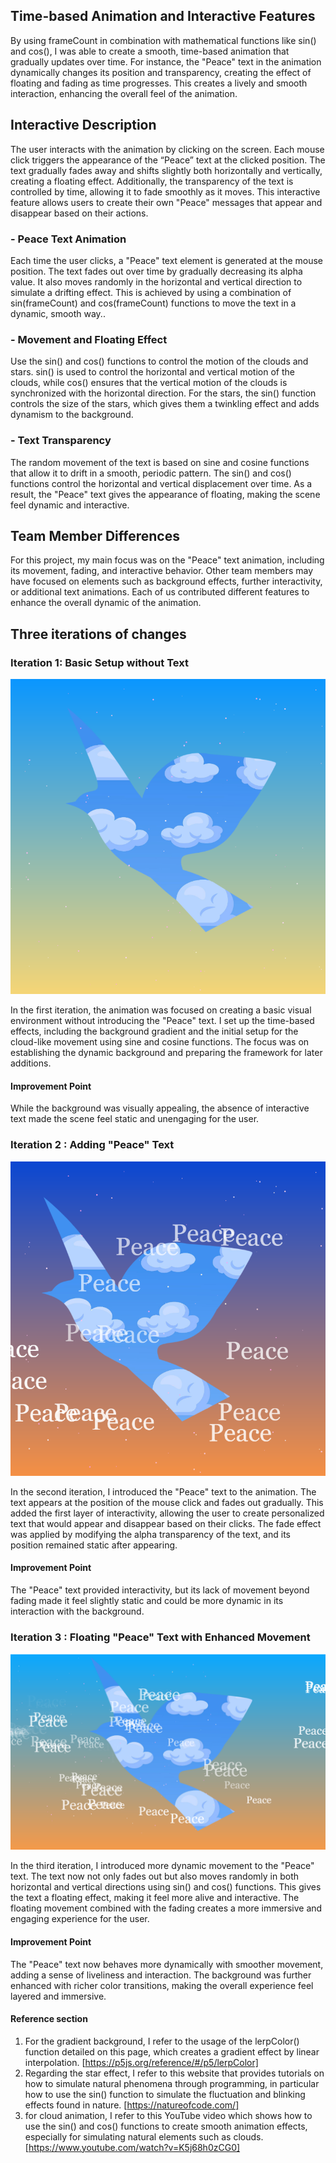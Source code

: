 ## Time-based Animation and Interactive Features
By using frameCount in combination with mathematical functions like sin() and cos(), I was able to create a smooth, time-based animation that gradually updates over time. For instance, the "Peace" text in the animation dynamically changes its position and transparency, creating the effect of floating and fading as time progresses. This creates a lively and smooth interaction, enhancing the overall feel of the animation.

## Interactive Description
The user interacts with the animation by clicking on the screen. Each mouse click triggers the appearance of the “Peace” text at the clicked position. The text gradually fades away and shifts slightly both horizontally and vertically, creating a floating effect. Additionally, the transparency of the text is controlled by time, allowing it to fade smoothly as it moves. This interactive feature allows users to create their own "Peace" messages that appear and disappear based on their actions.

###  - Peace Text Animation
Each time the user clicks, a "Peace" text element is generated at the mouse position. The text fades out over time by gradually decreasing its alpha value. It also moves randomly in the horizontal and vertical direction to simulate a drifting effect. This is achieved by using a combination of sin(frameCount) and cos(frameCount) functions to move the text in a dynamic, smooth way..

###    - Movement and Floating Effect
Use the sin() and cos() functions to control the motion of the clouds and stars. sin() is used to control the horizontal and vertical motion of the clouds, while cos() ensures that the vertical motion of the clouds is synchronized with the horizontal direction. For the stars, the sin() function controls the size of the stars, which gives them a twinkling effect and adds dynamism to the background.

###    - Text Transparency
The random movement of the text is based on sine and cosine functions that allow it to drift in a smooth, periodic pattern. The sin() and cos() functions control the horizontal and vertical displacement over time. As a result, the "Peace" text gives the appearance of floating, making the scene feel dynamic and interactive.


## Team Member Differences
For this project, my main focus was on the "Peace" text animation, including its movement, fading, and interactive behavior. Other team members may have focused on elements such as background effects, further interactivity, or additional text animations. Each of us contributed different features to enhance the overall dynamic of the animation.

## Three iterations of changes


### Iteration 1: Basic Setup without Text
![Image 1](1.png)

In the first iteration, the animation was focused on creating a basic visual environment without introducing the "Peace" text. I set up the time-based effects, including the background gradient and the initial setup for the cloud-like movement using sine and cosine functions. The focus was on establishing the dynamic background and preparing the framework for later additions.
#### Improvement Point
While the background was visually appealing, the absence of interactive text made the scene feel static and unengaging for the user.


### Iteration 2 : Adding "Peace" Text
![Image 2](2.png)

In the second iteration, I introduced the "Peace" text to the animation. The text appears at the position of the mouse click and fades out gradually. This added the first layer of interactivity, allowing the user to create personalized text that would appear and disappear based on their clicks. The fade effect was applied by modifying the alpha transparency of the text, and its position remained static after appearing.

#### Improvement Point
The "Peace" text provided interactivity, but its lack of movement beyond fading made it feel slightly static and could be more dynamic in its interaction with the background.

### Iteration 3 : Floating "Peace" Text with Enhanced Movement
![Image 3](3.png)

In the third iteration, I introduced more dynamic movement to the "Peace" text. The text now not only fades out but also moves randomly in both horizontal and vertical directions using sin() and cos() functions. This gives the text a floating effect, making it feel more alive and interactive. The floating movement combined with the fading creates a more immersive and engaging experience for the user.

#### Improvement Point
The "Peace" text now behaves more dynamically with smoother movement, adding a sense of liveliness and interaction. The background was further enhanced with richer color transitions, making the overall experience feel layered and immersive.

#### Reference section
1. For the gradient background, I refer to the usage of the lerpColor() function detailed on this page, which creates a gradient effect by linear interpolation. [https://p5js.org/reference/#/p5/lerpColor]
2. Regarding the star effect, I refer to this website that provides tutorials on how to simulate natural phenomena through programming, in particular how to use the sin() function to simulate the fluctuation and blinking effects found in nature. [https://natureofcode.com/]
3. for cloud animation, I refer to this YouTube video which shows how to use the sin() and cos() functions to create smooth animation effects, especially for simulating natural elements such as clouds.[https://www.youtube.com/watch?v=K5j68h0zCG0]